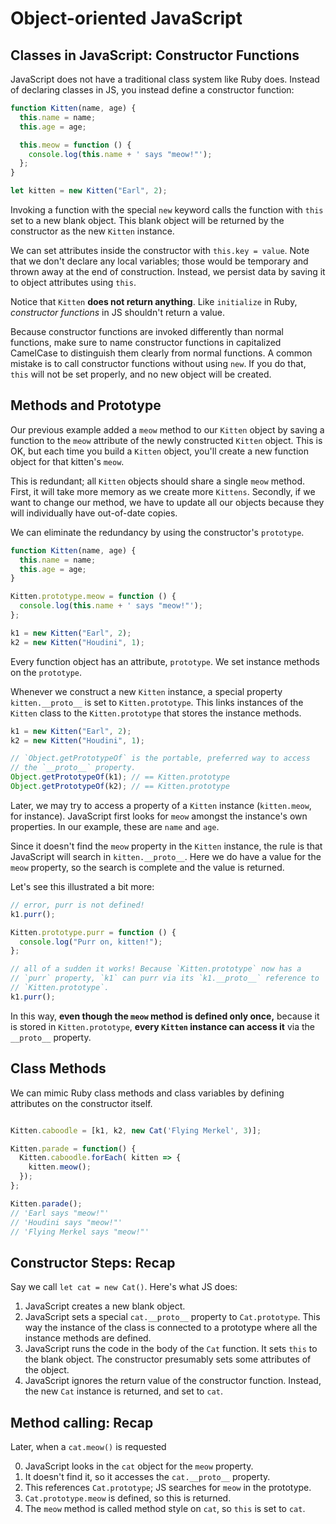# Object-oriented JavaScript

## Classes in JavaScript: Constructor Functions

JavaScript does not have a traditional class system like Ruby does. Instead of
declaring classes in JS, you instead define a constructor function:

```javascript
function Kitten(name, age) {
  this.name = name;
  this.age = age;

  this.meow = function () {
    console.log(this.name + ' says "meow!"');
  };
}

let kitten = new Kitten("Earl", 2);
```

Invoking a function with the special `new` keyword calls the function with
`this` set to a new blank object. This blank object will be returned by the
constructor as the new `Kitten` instance.

We can set attributes inside the constructor with `this.key = value`. Note that
we don't declare any local variables; those would be temporary and thrown away
at the end of construction. Instead, we persist data by saving it to object
attributes using `this`.

Notice that `Kitten` **does not return anything**. Like `initialize` in Ruby,
*constructor functions* in JS shouldn't return a value.

Because constructor functions are invoked differently than normal functions,
make sure to name constructor functions in capitalized CamelCase to distinguish
them clearly from normal functions. A common mistake is to call constructor
functions without using `new`. If you do that, `this` will not be set properly,
and no new object will be created.

## Methods and Prototype

Our previous example added a `meow` method to our `Kitten` object by saving a
function to the `meow` attribute of the newly constructed `Kitten` object. This
is OK, but each time you build a `Kitten` object, you'll create a new function
object for that kitten's `meow`.

This is redundant; all `Kitten` objects should share a single `meow` method.
First, it will take more memory as we create more `Kittens`. Secondly, if we
want to change our method, we have to update all our objects because they will
individually have out-of-date copies.

We can eliminate the redundancy by using the constructor's `prototype`.

```javascript
function Kitten(name, age) {
  this.name = name;
  this.age = age;
}

Kitten.prototype.meow = function () {
  console.log(this.name + ' says "meow!"');
};

k1 = new Kitten("Earl", 2);
k2 = new Kitten("Houdini", 1);
```

Every function object has an attribute, `prototype`. We set instance methods on
the `prototype`.

Whenever we construct a new `Kitten` instance, a special property
`kitten.__proto__` is set to `Kitten.prototype`. This links instances of the
`Kitten` class to the `Kitten.prototype` that stores the instance methods.

```javascript
k1 = new Kitten("Earl", 2);
k2 = new Kitten("Houdini", 1);

// `Object.getPrototypeOf` is the portable, preferred way to access
// the `__proto__` property.
Object.getPrototypeOf(k1); // == Kitten.prototype
Object.getPrototypeOf(k2); // == Kitten.prototype
```

Later, we may try to access a property of a `Kitten` instance (`kitten.meow`,
for instance). JavaScript first looks for `meow` amongst the instance's own
properties. In our example, these are `name` and `age`.

Since it doesn't find the `meow` property in the `Kitten` instance, the rule is
that JavaScript will search in `kitten.__proto__`. Here we do have a value for
the `meow` property, so the search is complete and the value is returned.

Let's see this illustrated a bit more:

```javascript
// error, purr is not defined!
k1.purr();

Kitten.prototype.purr = function () {
  console.log("Purr on, kitten!");
};

// all of a sudden it works! Because `Kitten.prototype` now has a
// `purr` property, `k1` can purr via its `k1.__proto__` reference to
// `Kitten.prototype`.
k1.purr();
```

In this way, **even though the `meow` method is defined only once,** because it
is stored in `Kitten.prototype`, **every `Kitten` instance can access it** via
the `__proto__` property.

## Class Methods

We can mimic Ruby class methods and class variables by defining attributes on
the constructor itself.

```javascript

Kitten.caboodle = [k1, k2, new Cat('Flying Merkel', 3)];

Kitten.parade = function() {
  Kitten.caboodle.forEach( kitten => {
    kitten.meow();
  });
};

Kitten.parade();
// 'Earl says "meow!"'
// 'Houdini says "meow!"'
// 'Flying Merkel says "meow!"'
```

## Constructor Steps: Recap

Say we call `let cat = new Cat()`. Here's what JS does:

1. JavaScript creates a new blank object.
2. JavaScript sets a special `cat.__proto__` property to `Cat.prototype`. This
   way the instance of the class is connected to a prototype where all the
   instance methods are defined.
4. JavaScript runs the code in the body of the `Cat` function. It sets `this` to
   the blank object. The constructor presumably sets some attributes of the
   object.
6. JavaScript ignores the return value of the constructor function. Instead, the
   new `Cat` instance is returned, and set to `cat`.

## Method calling: Recap

Later, when a `cat.meow()` is requested

0. JavaScript looks in the `cat` object for the `meow` property.
0. It doesn't find it, so it accesses the `cat.__proto__` property.
0. This references `Cat.prototype`; JS searches for `meow` in the prototype.
0. `Cat.prototype.meow` is defined, so this is returned.
0. The `meow` method is called method style on `cat`, so `this` is set
   to `cat`.
